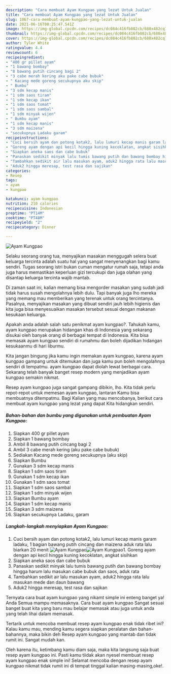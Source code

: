```yaml
---
description: "Cara membuat Ayam Kungpao yang lezat Untuk Jualan"
title: "Cara membuat Ayam Kungpao yang lezat Untuk Jualan"
slug: 1067-cara-membuat-ayam-kungpao-yang-lezat-untuk-jualan
date: 2021-06-16T00:25:47.541Z
image: https://img-global.cpcdn.com/recipes/dc084c416fb802cb/680x482cq70/ayam-kungpao-foto-resep-utama.jpg
thumbnail: https://img-global.cpcdn.com/recipes/dc084c416fb802cb/680x482cq70/ayam-kungpao-foto-resep-utama.jpg
cover: https://img-global.cpcdn.com/recipes/dc084c416fb802cb/680x482cq70/ayam-kungpao-foto-resep-utama.jpg
author: Tyler White
ratingvalue: 4.4
reviewcount: 6
recipeingredient:
- "400 gr pillet ayam"
- "1 bawang bombay"
- "8 bawang putih cincang bagi 2"
- "3 cabe merah kering aku pake cabe bubuk"
- " Kacang mede goreng secukupnya aku skip"
- " Bumbu"
- "3 sdm kecap manis"
- "1 sdm saos tiram"
- "1 sdm kecap ikan"
- "1 sdm saos tomat"
- "1 sdm saos sambal"
- "1 sdm minyak wijen"
- " Bumbu ayam"
- "1 sdm kecap manis"
- "3 sdm maizena"
- "secukupnya Ladaku garam"
recipeinstructions:
- "Cuci bersih ayam dan potong kotak2, lalu lumuri kecap manis garam ladaku, 1 bagian bawang putih cincang dan maizena aduk rata lalu biarkan 20 menit"
- "Goreng ayam dengan api kecil hingga kuning kecoklatan, angkat sisihkan"
- "Siapkan aneka saos dan cabe bubuk"
- "Panaskan sedikit minyak lalu tumis bawang putih dan bawang bombay hingga harum lalu masukan cabe bubuk dan saos, aduk rata"
- "Tambahkan sedikit air lalu masukan ayam, aduk2 hingga rata lalu masukan mede dan daun bawang"
- "Aduk2 hingga meresap, test rasa dan sajikan"
categories:
- Resep
tags:
- ayam
- kungpao

katakunci: ayam kungpao 
nutrition: 210 calories
recipecuisine: Indonesian
preptime: "PT14M"
cooktime: "PT48M"
recipeyield: "2"
recipecategory: Dinner

---
```



![Ayam Kungpao](https://img-global.cpcdn.com/recipes/dc084c416fb802cb/680x482cq70/ayam-kungpao-foto-resep-utama.jpg)

Selaku seorang orang tua, menyajikan masakan menggugah selera buat keluarga tercinta adalah suatu hal yang sangat menyenangkan bagi kamu sendiri. Tugas seorang istri bukan cuman mengatur rumah saja, tetapi anda juga harus memastikan keperluan gizi tercukupi dan juga olahan yang disantap keluarga tercinta wajib mantab.

Di zaman  saat ini, kalian memang bisa mengorder masakan yang sudah jadi tidak harus susah mengolahnya lebih dulu. Tapi banyak juga lho mereka yang memang mau memberikan yang terenak untuk orang tercintanya. Pasalnya, menyajikan masakan yang dibuat sendiri jauh lebih higienis dan kita juga bisa menyesuaikan masakan tersebut sesuai dengan makanan kesukaan keluarga. 



Apakah anda adalah salah satu penikmat ayam kungpao?. Tahukah kamu, ayam kungpao merupakan hidangan khas di Indonesia yang sekarang disukai oleh banyak orang di berbagai tempat di Indonesia. Kita bisa memasak ayam kungpao sendiri di rumahmu dan boleh dijadikan hidangan kesukaanmu di hari liburmu.

Kita jangan bingung jika kamu ingin memakan ayam kungpao, karena ayam kungpao gampang untuk ditemukan dan juga kamu pun boleh mengolahnya sendiri di tempatmu. ayam kungpao dapat diolah lewat berbagai cara. Sekarang telah banyak banget resep modern yang menjadikan ayam kungpao semakin nikmat.

Resep ayam kungpao juga sangat gampang dibikin, lho. Kita tidak perlu repot-repot untuk memesan ayam kungpao, lantaran Kamu bisa membuatnya ditempatmu. Bagi Kalian yang mau mencobanya, berikut cara membuat ayam kungpao yang lezat yang dapat Kita hidangkan sendiri.

<!--inarticleads1-->

##### Bahan-bahan dan bumbu yang digunakan untuk pembuatan Ayam Kungpao:

1. Siapkan 400 gr pillet ayam
1. Siapkan 1 bawang bombay
1. Ambil 8 bawang putih cincang bagi 2
1. Ambil 3 cabe merah kering (aku pake cabe bubuk)
1. Sediakan  Kacang mede goreng secukupnya (aku skip)
1. Siapkan  Bumbu
1. Gunakan 3 sdm kecap manis
1. Siapkan 1 sdm saos tiram
1. Gunakan 1 sdm kecap ikan
1. Gunakan 1 sdm saos tomat
1. Siapkan 1 sdm saos sambal
1. Siapkan 1 sdm minyak wijen
1. Siapkan  Bumbu ayam
1. Siapkan 1 sdm kecap manis
1. Siapkan 3 sdm maizena
1. Siapkan secukupnya Ladaku, garam




<!--inarticleads2-->

##### Langkah-langkah menyiapkan Ayam Kungpao:

1. Cuci bersih ayam dan potong kotak2, lalu lumuri kecap manis garam ladaku, 1 bagian bawang putih cincang dan maizena aduk rata lalu biarkan 20 menit
<img src="https://img-global.cpcdn.com/steps/54d76e28692b414a/160x128cq70/ayam-kungpao-langkah-memasak-1-foto.jpg" alt="Ayam Kungpao"><img src="https://img-global.cpcdn.com/steps/7efe6baf70bd854d/160x128cq70/ayam-kungpao-langkah-memasak-1-foto.jpg" alt="Ayam Kungpao">1. Goreng ayam dengan api kecil hingga kuning kecoklatan, angkat sisihkan
1. Siapkan aneka saos dan cabe bubuk
1. Panaskan sedikit minyak lalu tumis bawang putih dan bawang bombay hingga harum lalu masukan cabe bubuk dan saos, aduk rata
1. Tambahkan sedikit air lalu masukan ayam, aduk2 hingga rata lalu masukan mede dan daun bawang
1. Aduk2 hingga meresap, test rasa dan sajikan




Ternyata cara buat ayam kungpao yang nikamt simple ini enteng banget ya! Anda Semua mampu memasaknya. Cara buat ayam kungpao Sangat sesuai banget buat kita yang baru mau belajar memasak atau juga untuk anda yang telah lihai dalam memasak.

Tertarik untuk mencoba membuat resep ayam kungpao enak tidak ribet ini? Kalau kamu mau, mending kamu segera siapkan peralatan dan bahan-bahannya, maka bikin deh Resep ayam kungpao yang mantab dan tidak rumit ini. Sangat mudah kan. 

Oleh karena itu, ketimbang kamu diam saja, maka kita langsung saja buat resep ayam kungpao ini. Pasti kamu tiidak akan nyesel membuat resep ayam kungpao enak simple ini! Selamat mencoba dengan resep ayam kungpao nikmat tidak rumit ini di tempat tinggal kalian masing-masing,oke!.

